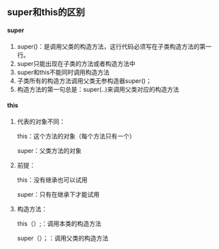 ## super和this的区别

#### super

1. super()：是调用父类的构造方法，这行代码必须写在子类构造方法的第一行。
2. super只能出现在子类的方法或者构造方法中
3. super和this不能同时调用构造方法
4. 子类所有的构造方法调用父类无参构造器super()；
5. 构造方法的第一句总是：super(..)来调用父类对应的构造方法



#### this

1. 代表的对象不同：

   this：这个方法的对象（每个方法只有一个）

   super：父类方法的对象

2. 前提：

   this：没有继承也可以试用

   super：只有在继承下才能试用

3. 构造方法：

   this（）;：调用本类的构造方法

   super（）；：调用父类的构造方法

   